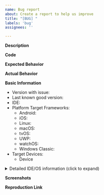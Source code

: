 ```yaml
---
name: Bug report
about: Create a report to help us improve
title: "[BUG] "
labels: 'bug'
assignees: ''

---
```


**Description**

<!-- a general description goes here -->

**Code**

<!-- a snippet of code that demonstrates the issue -->

**Expected Behavior**

<!-- a general description of what was the expected behavior or result -->

**Actual Behavior**

<!-- a general description of what really happened -->

**Basic Information**

- Version with issue:  <!-- the version of SkiaSharp that has the issue -->
- Last known good version:  <!-- the version of SkiaSharp that still working -->
- IDE:  <!-- Visual Studio / Visual Studio for Mac / MonoDevelop / Visual Studio Code -->
- Platform Target Frameworks: <!-- all that apply, remove the platforms that aren't broken or haven't had any testing -->
  - Android: <!-- the version of the Android SDK you are compiling against, e.g. 7.1 --> 
  - iOS:  <!-- the version of the iOS SDK you are compiling against, e.g. 11.1 -->
  - Linux:  <!-- The version and distro of linux that you are building for, e.g. Ubuntu 16.04 -->
  - macOS:  <!-- The version of macOS you are building for, e.g. 10.10 -->
  - tvOS:  <!-- the version of the tvOS SDK you are compiling against, e.g. 11.1 -->
  - UWP:  <!-- the version of the UWP SDK you are compiling against, e.g. 16299 --> 
  - watchOS:  <!-- the version of the watchOS SDK you are compiling against, e.g. 11.1 -->
  - Windows Classic:  <!-- the version of Windows you are building for, e.g. Windows 7 -->
- Target Devices:   <!-- the devices that you noticed this on, e.g. iPhone X -->
  - Device <!-- Google Pixel 4 XL -->
  
<details>
  <summary>Detailed IDE/OS information (click to expand)</summary>
  
```

PASTE ANY DETAILED VERSION INFO HERE

```
</details>


**Screenshots**

<!-- if the issue is a visual issue, please include screenshots showing the problem if possible -->

**Reproduction Link**

<!-- please upload or provide a link to a reproduction case -->

